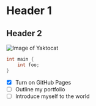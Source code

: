 # Header 1

## Header 2

![Image of Yaktocat](https://octodex.github.com/images/yaktocat.png)

``` C
int main {
    int foo;
}
```

- [X] Turn on GitHub Pages
- [ ] Outline my portfolio
- [ ] Introduce myself to the world
